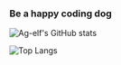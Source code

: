 ### Be a happy coding dog

<!--
**Ag-elf/Ag-elf** is a ✨ _special_ ✨ repository because its `README.md` (this file) appears on your GitHub profile.

Here are some ideas to get you started:

- 🔭 I’m currently working on ...
- 🌱 I’m currently learning ...
- 👯 I’m looking to collaborate on ...
- 🤔 I’m looking for help with ...
- 💬 Ask me about ...
- 📫 How to reach me: ...
- 😄 Pronouns: ...
- ⚡ Fun fact: ...
-->
![Ag-elf's GitHub stats](https://github-readme-stats.vercel.app/api?username=Ag-elf&count_private=true&hide=issues)

![Top Langs](https://github-readme-stats.vercel.app/api/top-langs/?username=Ag-elf&count_private=true&layout=compact&exclude_repo=ag-elf.github.io)
